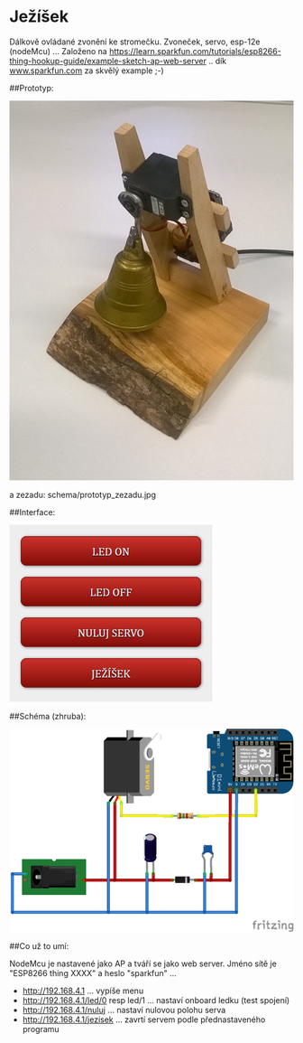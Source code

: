 # Ježíšek

Dálkově ovládané zvonění ke stromečku. Zvoneček, servo, esp-12e (nodeMcu) ...
Založeno na https://learn.sparkfun.com/tutorials/esp8266-thing-hookup-guide/example-sketch-ap-web-server .. dík www.sparkfun.com za skvělý example ;-)

##Prototyp:

![Prototyp zepredu](/schema/prototyp_zepredu.jpg)

a zezadu: schema/prototyp_zezadu.jpg

##Interface:

![Vzhled webového rozhraní](/schema/interface.jpg)

##Schéma (zhruba):

![Schéma](/schema/schema.png)

##Co už to umí:

NodeMcu je nastavené jako AP a tváří se jako web server.
Jméno sítě je "ESP8266 thing XXXX" a heslo "sparkfun" ...

* http://192.168.4.1 ... vypíše menu
* http://192.168.4.1/led/0 resp led/1 ... nastaví onboard ledku (test spojení)
* http://192.168.4.1/nuluj ... nastaví nulovou polohu serva
* http://192.168.4.1/jezisek ... zavrtí servem podle přednastaveného programu
